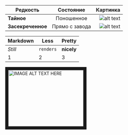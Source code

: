 
| Редкость        | Состояние           | Картинка  |
| ------------- |:-------------:| -----:|
| **Тайное**      | Поношенное | ![alt text](https://steamcommunity-a.akamaihd.net/economy/image/-9a81dlWLwJ2UUGcVs_nsVtzdOEdtWwKGZZLQHTxDZ7I56KU0Zwwo4NUX4oFJZEHLbXH5ApeO4YmlhxYQknCRvCo04DEVlxkKgpot621FAR17PLfYQJD_9W7m5a0n_L1JaKfzzoGuJJ02e2W8d6m2gztrkRoZmigItDGcgA_N1iFqwC-xr_m1J-57YOJlyVerprbwA/512fx384f "Logo Title Text 1") |
| **Засекреченное**      | Прямо с завода      |  ![alt text](https://steamcdn-a.akamaihd.net/apps/730/icons/econ/default_generated/weapon_ak47_aq_oiled_light_large.92c8d125e4e54758d37e946496030e9a18833b58.png "Logo Title Text 1")   |



Markdown | Less | Pretty
--- | --- | ---
*Still* | `renders` | **nicely**
1 | 2 | 3


<a href="http://www.youtube.com/watch?feature=player_embedded&v=0bElgWvTL0kE
" target="_blank"><img src="https://cdn.igromania.ru/mnt/news/1/1/8/c/6/4/76440/2319247c3a83e329_848xH.jpg" 
alt="IMAGE ALT TEXT HERE" width="240" height="180" border="10" /></a>